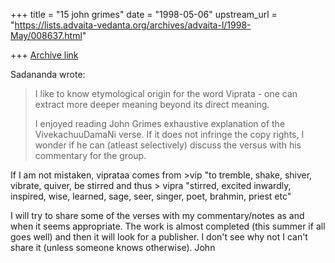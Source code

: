 +++
title = "15 john grimes"
date = "1998-05-06"
upstream_url = "https://lists.advaita-vedanta.org/archives/advaita-l/1998-May/008637.html"

+++
[Archive link](https://lists.advaita-vedanta.org/archives/advaita-l/1998-May/008637.html)

Sadananda wrote:

>I like to know  etymological origin for the word Viprata - one can extract
>more deeper meaning beyond its direct meaning.
>
>I enjoyed reading John Grimes exhaustive explanation of the
>VivekachuuDamaNi verse.  If it does not infringe the copy rights, I wonder
>if he can (atleast selectively) discuss the versus with his commentary for
>the group.

If I am not mistaken, viprataa comes from >vip "to tremble, shake, shiver,
vibrate, quiver, be stirred and thus > vipra "stirred, excited inwardly,
inspired, wise, learned, sage, seer, singer, poet, brahmin, priest etc"

I will try to share some of the verses with my commentary/notes as and when
it seems appropriate. The work is almost completed (this summer if all goes
well) and then it will look for a publisher. I don't see why not I can't
share it (unless someone knows otherwise).
John

